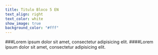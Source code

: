 ```yaml
---
title: Titulo Bloco 5 EN
text_align: right
text_color: white
show_image: true
background_color: "#fff"
---
```


###Lorem ipsum dolor sit amet, consectetur adipisicing elit. 
####Lorem ipsum dolor sit amet, consectetur adipisicing elit. 